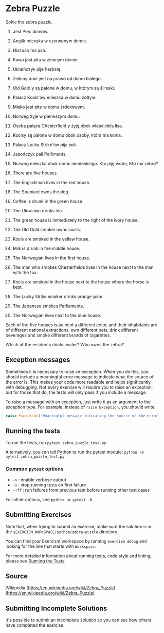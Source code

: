# Zebra Puzzle

Solve the zebra puzzle.

1. Jest Pięć domów.
2. Anglik mieszka w czerwonym domie.
3. Hiszpan ma psa.
4. Kawa jest pita w zieonym domie.
5. Ukraińczyk pije herbatę.
6. Zielony dom jest na prawo od domu białego.
7. Old Gold'y są palone w domu, w którym są ślimaki.
8. Palacz Kools'ów mieszka w domu żółtym.
9. Mleko jest pite w domu śrdokowym.
10. Norweg żyje w pierwszym domu.
11. Osoba paląca Chesterfield'y żyję obok właściciela lisa.
12. Koolsy są palone w domu obok osoby, która ma konia.
13. Palacz Lucky Strike'ów pija sok.
14. Japończyk pali Parliments.
15. Norweg mieszka obok domu niebieskiego.
Kto piję wodę, Kto ma zebrę?

1.  There are five houses.
2.  The Englishman lives in the red house.
3.  The Spaniard owns the dog.
4.  Coffee is drunk in the green house.
5.  The Ukrainian drinks tea.
6.  The green house is immediately to the right of the ivory house.
7.  The Old Gold smoker owns snails.
8.  Kools are smoked in the yellow house.
9.  Milk is drunk in the middle house.
10. The Norwegian lives in the first house.
11. The man who smokes Chesterfields lives in the house next to the man with the fox.
12. Kools are smoked in the house next to the house where the horse is kept.
13. The Lucky Strike smoker drinks orange juice.
14. The Japanese smokes Parliaments.
15. The Norwegian lives next to the blue house.

Each of the five houses is painted a different color, and their
inhabitants are of different national extractions, own different pets,
drink different beverages and smoke different brands of cigarettes.

Which of the residents drinks water?
Who owns the zebra?


## Exception messages

Sometimes it is necessary to raise an exception. When you do this, you should include a meaningful error message to
indicate what the source of the error is. This makes your code more readable and helps significantly with debugging. Not
every exercise will require you to raise an exception, but for those that do, the tests will only pass if you include
a message.

To raise a message with an exception, just write it as an argument to the exception type. For example, instead of
`raise Exception`, you should write:

```python
raise Exception("Meaningful message indicating the source of the error")
```

## Running the tests

To run the tests, run `pytest zebra_puzzle_test.py`

Alternatively, you can tell Python to run the pytest module:
`python -m pytest zebra_puzzle_test.py`

### Common `pytest` options

- `-v` : enable verbose output
- `-x` : stop running tests on first failure
- `--ff` : run failures from previous test before running other test cases

For other options, see `python -m pytest -h`

## Submitting Exercises

Note that, when trying to submit an exercise, make sure the solution is in the `$EXERCISM_WORKSPACE/python/zebra-puzzle` directory.

You can find your Exercism workspace by running `exercism debug` and looking for the line that starts with `Workspace`.

For more detailed information about running tests, code style and linting,
please see [Running the Tests](http://exercism.io/tracks/python/tests).

## Source

Wikipedia [https://en.wikipedia.org/wiki/Zebra_Puzzle](https://en.wikipedia.org/wiki/Zebra_Puzzle)

## Submitting Incomplete Solutions

It's possible to submit an incomplete solution so you can see how others have completed the exercise.
